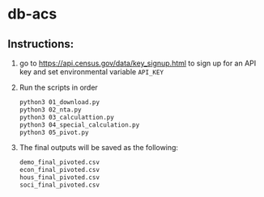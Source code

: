# db-acs

## Instructions:

1. go to https://api.census.gov/data/key_signup.html to sign up for an API key and set environmental variable `API_KEY`
2. Run the scripts in order

    ```bash
    python3 01_download.py
    python3 02_nta.py
    python3 03_calculattion.py
    python3 04_special_calculation.py
    python3 05_pivot.py
    ```

3. The final outputs will be saved as the following:

    ```bash
    demo_final_pivoted.csv  
    econ_final_pivoted.csv  
    hous_final_pivoted.csv  
    soci_final_pivoted.csv
    ```
